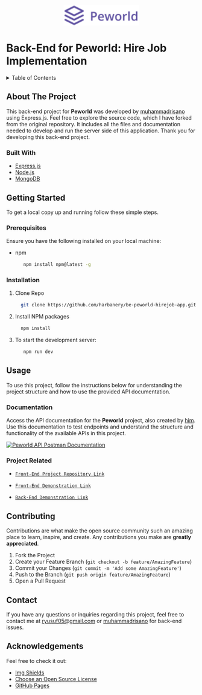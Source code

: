 <div align="center">
  <img src="./public/peworld.png" alt="Logo Peworld" width="200"/>
</div>

# Back-End for Peworld: Hire Job Implementation

<details>
  <summary>Table of Contents</summary>
  <ul>
    <li>
      <a href="#about-the-project">About The Project</a>
      <ul>
        <li><a href="#built-with">Built With</a></li>
      </ul>
    </li>
    <li>
      <a href="#getting-started">Getting Started</a>
      <ul>
        <li><a href="#prerequisites">Prerequisites</a></li>
        <li><a href="#installation">Installation</a></li>
      </ul>
    </li>
    <li>
      <a href="#usage">Usage</a>
      <ul>
        <li><a href="#documentation">Documentation</a></li>
        <li><a href="#project-related">Project Related</a></li>
      </ul>
    </li>
    <li><a href="#contributing">Contributing</a></li>
    <li><a href="#contact">Contact</a></li>
    <li><a href="#acknowledgements">Acknowledgements</a></li>
  </ul>
</details>

## About The Project

This back-end project for **Peworld** was developed by [muhammadrisano](https://github.com/muhammadrisano) using Express.js. Feel free to explore the source code, which I have forked from the original repository. It includes all the files and documentation needed to develop and run the server side of this application. Thank you for developing this back-end project.

### Built With

- [Express.js](https://expressjs.com/)
- [Node.js](https://nodejs.org/en)
- [MongoDB](https://www.mongodb.com/)

## Getting Started

To get a local copy up and running follow these simple steps.

### Prerequisites

Ensure you have the following installed on your local machine:

- npm

  ```sh
     npm install npm@latest -g
  ```

### Installation

1. Clone Repo

   ```sh
     git clone https://github.com/harbanery/be-peworld-hirejob-app.git
   ```

2. Install NPM packages

   ```sh
     npm install
   ```

3. To start the development server:

   ```sh
      npm run dev
   ```

## Usage

To use this project, follow the instructions below for understanding the project structure and how to use the provided API documentation.

### Documentation

Access the API documentation for the **Peworld** project, also created by [him](https://github.com/muhammadrisano). Use this documentation to test endpoints and understand the structure and functionality of the available APIs in this project.

[![Peworld API Postman Documentation](https://run.pstmn.io/button.svg)](https://documenter.getpostman.com/view/7675329/2s9YysDhDY#d67edcdf-e1ef-468b-9877-2c3e930c82a9)

### Project Related

- [`Front-End Project Repository Link`](https://github.com/harbanery/peworld-hirejob-app)

- [`Front-End Demonstration Link`](https://peworld-hirejob.vercel.app/)

- [`Back-End Demonstration Link`](https://fwm17-be-peword.vercel.app/)

## Contributing

Contributions are what make the open source community such an amazing place to learn, inspire, and create. Any contributions you make are **greatly appreciated**.

1. Fork the Project
2. Create your Feature Branch (`git checkout -b feature/AmazingFeature`)
3. Commit your Changes (`git commit -m 'Add some AmazingFeature'`)
4. Push to the Branch (`git push origin feature/AmazingFeature`)
5. Open a Pull Request

## Contact

If you have any questions or inquiries regarding this project, feel free to contact me at ryusuf05@gmail.com or [muhammadrisano](https://github.com/muhammadrisano) for back-end issues.

## Acknowledgements

Feel free to check it out:

- [Img Shields](https://shields.io)
- [Choose an Open Source License](https://choosealicense.com/)
- [GitHub Pages](https://pages.github.com/)
